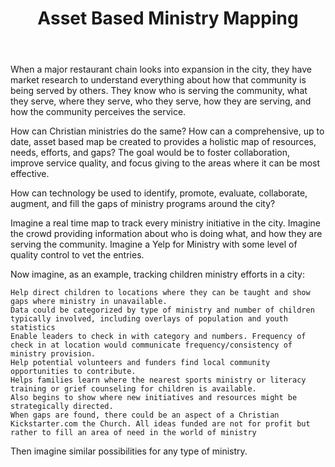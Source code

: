 ﻿---
title: Asset Based Ministry Mapping
intro: How can technology be used to identify, promote, evaluate, collaborate, augment, and fill the gaps of ministry programs around the city?
champions:
- name:
    One Hope
  logo:
    one-hope.png
---

When a major restaurant chain looks into expansion in the city, they have market research to understand everything about how that community is being served by others. They know who is serving the community, what they serve, where they serve, who they serve, how they are serving, and how the community perceives the service.

How can Christian ministries do the same? How can a comprehensive, up to date, asset based map be created to provides a holistic map of resources, needs, efforts, and gaps? The goal would be to foster collaboration, improve service quality, and focus giving to the areas where it can be most effective.

How can technology be used to identify, promote, evaluate, collaborate, augment, and fill the gaps of ministry programs around the city?

Imagine a real time map to track every ministry initiative in the city. Imagine the crowd providing information about who is doing what, and how they are serving the community. Imagine a Yelp for Ministry with some level of quality control to vet the entries.

Now imagine, as an example, tracking children ministry efforts in a city:

    Help direct children to locations where they can be taught and show gaps where ministry in unavailable.
    Data could be categorized by type of ministry and number of children typically involved, including overlays of population and youth statistics
    Enable leaders to check in with category and numbers. Frequency of check in at location would communicate frequency/consistency of ministry provision.
    Help potential volunteers and funders find local community opportunities to contribute.
    Helps families learn where the nearest sports ministry or literacy training or grief counseling for children is available.
    Also begins to show where new initiatives and resources might be strategically directed.
    When gaps are found, there could be an aspect of a Christian Kickstarter.com the Church. All ideas funded are not for profit but rather to fill an area of need in the world of ministry

Then imagine similar possibilities for any type of ministry.


